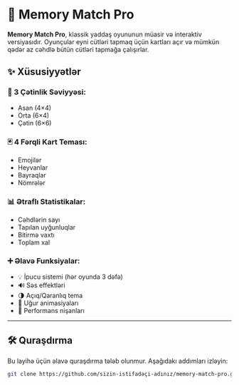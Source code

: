 # 🧠 Memory Match Pro

**Memory Match Pro**, klassik yaddaş oyununun müasir və interaktiv versiyasıdır. Oyunçular eyni cütləri tapmaq üçün kartları açır və mümkün qədər az cəhdlə bütün cütləri tapmağa çalışırlar.

## ✨ Xüsusiyyətlər

### 🎯 3 Çətinlik Səviyyəsi:
- Asan (4×4)
- Orta (6×4)
- Çətin (6×6)

### 🃏 4 Fərqli Kart Teması:
- Emojilər
- Heyvanlar
- Bayraqlar
- Nömrələr

### 📊 Ətraflı Statistikalar:
- Cəhdlərin sayı
- Tapılan uyğunluqlar
- Bitirmə vaxtı
- Toplam xal

### ➕ Əlavə Funksiyalar:
- 💡 İpucu sistemi (hər oyunda 3 dəfə)
- 🔊 Səs effektləri
- 🌗 Açıq/Qaranlıq tema
- 🎉 Uğur animasiyaları
- 🏅 Performans nişanları

---

## 🛠️ Quraşdırma

Bu layihə üçün əlavə quraşdırma tələb olunmur. Aşağıdakı addımları izləyin:

```bash
git clone https://github.com/sizin-istifadəçi-adınız/memory-match-pro.git

